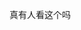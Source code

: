 真有人看这个吗





<!--- 👋 Hi, I’m @Secure-mcpc
- 👀 I’m interested in Minecraft
- 📫 How to reach me secure.zhcn@outlook.com

<!---
Secure-mcpc/Secure-mcpc is a ✨ special ✨ repository because its `README.md` (this file) appears on your GitHub profile.
You can click the Preview link to take a look at your changes.
--->
